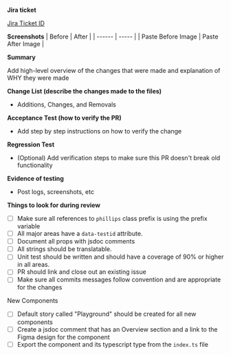 **Jira ticket**

[Jira Ticket ID](https://phillipsauctions.atlassian.net/browse/TICKET-ID)

**Screenshots**
| Before | After |
| ------ | ----- |
| Paste Before Image | Paste After Image |

**Summary**

Add high-level overview of the changes that were made and explanation of WHY they were made

**Change List (describe the changes made to the files)**

- Additions, Changes, and Removals

**Acceptance Test (how to verify the PR)**

- Add step by step instructions on how to verify the change

**Regression Test**

- (Optional) Add verification steps to make sure this PR doesn't break old functionality

**Evidence of testing**

- Post logs, screenshots, etc

<!-- For reviewers: do not remove -->

**Things to look for during review**

- [ ] Make sure all references to `phillips` class prefix is using the prefix variable
- [ ] All major areas have a `data-testid` attribute.
- [ ] Document all props with jsdoc comments
- [ ] All strings should be translatable.
- [ ] Unit test should be written and should have a coverage of 90% or higher in all areas.
- [ ] PR should link and close out an existing issue
- [ ] Make sure all commits messages follow convention and are appropriate for the changes

New Components

- [ ] Default story called "Playground" should be created for all new components
- [ ] Create a jsdoc comment that has an Overview section and a link to the Figma design for the component
- [ ] Export the component and its typescript type from the `index.ts` file
